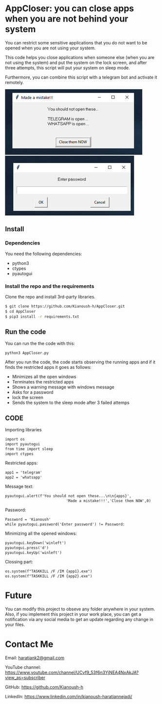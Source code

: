 # AppCloser: you can close apps when you are not behind your system
You can restrict some sensitive applications that you do not want to be opened when you are not using your system.

This code helps you close applications when someone else (when you are not using the system) and put the system on the lock screen, and after three attempts, this script will put your system on sleep mode.

Furthermore, you can combine this script with a telegram bot and activate it remotely. 

![appCloser warning message](./etc/pic1.png)
![appCloser password request](./etc/pic2.png)
 
 
## Install

### Dependencies

You need the following dependencies:

- python3
- ctypes
- pyautogui




### Install the repo and the requirements

Clone the repo and install 3rd-party libraries.

```bash
$ git clone https://github.com/Kianoush-h/AppCloser.git
$ cd AppCloser
$ pip3 install -r requirements.txt
```

 
## Run the code

You can run the the code with this:

```
python3 AppCloser.py
```
After you run the code, the code starts observing the running apps and if it finds the restricted apps it goes as follows:

- Minimizes all the open windows
- Terminates the restricted apps
- Shows a warning message with windows message
- Asks for a password
- lock the screen
- Sends the system to the sleep mode after 3 failed attemps 





## CODE

Importing libraries 
 
 ```
import os
import pyautogui
from time import sleep
import ctypes
 ```
 
Restricted apps:
 
 ```
app1 = 'telegram'
app2 = 'whatsapp'
 ```

Message text:

```
pyautogui.alert(f'You should not open these...\n\n{apps}',
                            'Made a mistake!!!','Close them NOW',0)     
```

Password: 

```
Password = 'Kianoush'
while pyautogui.password('Enter password') != Password:
```


Minimizing all the opened windows:

```
pyautogui.keyDown('winleft')
pyautogui.press('d')
pyautogui.keyUp('winleft')
```

Clossing part:

```
os.system(f"TASKKILL /F /IM {app1}.exe")
os.system(f"TASKKILL /F /IM {app2}.exe")
```




 
 
 # Future 
 You can modify this project to obseve any folder anywhere in your system. Also,  if you implement this project in your work place, you can get a notification via any social media to get an update regarding any change in your files.



# Contact Me

Email: haratiank2@gmail.com

YouTube channel: https://www.youtube.com/channel/UCvf9_53f6n3YjNEA4NxAkJA?view_as=subscriber

GitHub: https://github.com/Kianoush-h

LinkedIn: https://www.linkedin.com/in/kianoush-haratiannejadi/



